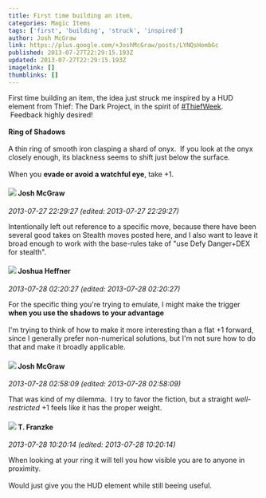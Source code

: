 ```yaml
---
title: First time building an item,
categories: Magic Items
tags: ['first', 'building', 'struck', 'inspired']
author: Josh McGraw
link: https://plus.google.com/+JoshMcGraw/posts/LYNQsHombGc
published: 2013-07-27T22:29:15.193Z
updated: 2013-07-27T22:29:15.193Z
imagelink: []
thumblinks: []
---
```


First time building an item, the idea just struck me inspired by a HUD element from Thief: The Dark Project, in the spirit of <a rel="nofollow" class="ot-hashtag" href="https://plus.google.com/s/%23ThiefWeek/posts">#ThiefWeek</a>.  Feedback highly desired!<br /><br /><b>Ring of Shadows</b><br /><br />A thin ring of smooth iron clasping a shard of onyx.  If you look at the onyx closely enough, its blackness seems to shift just below the surface.<br /><br />When you <b>evade or avoid a watchful eye</b>, take +1.
<div id='comment z12cwphbcumbyzufo23wexbybkbogddfg'>
  <h4><img src='{{site.baseurl}}//images/avatars/103800051422038412281_photo.jpg'> Josh McGraw</h4>
      <p><cite>2013-07-27 22:29:27 (edited: 2013-07-27 22:29:27)</cite></p>
        <p>Intentionally left out reference to a specific move, because there have been several good takes on Stealth moves posted here, and I also want to leave it broad enough to work with the base-rules take of &quot;use Defy Danger+DEX for stealth&quot;.</p>
</div>
        

<div id='comment z12cwphbcumbyzufo23wexbybkbogddfg'>
  <h4><img src='{{site.baseurl}}//images/avatars/101857947600852281354_photo.jpg'> Joshua Heffner</h4>
      <p><cite>2013-07-28 02:20:27 (edited: 2013-07-28 02:20:27)</cite></p>
        <p>For the specific thing you&#39;re trying to emulate, I might make the trigger <b>when you use the shadows to your advantage</b><br /><br />I&#39;m trying to think of how to make it more interesting than a flat +1 forward, since I generally prefer non-numerical solutions, but I&#39;m not sure how to do that and make it broadly applicable.</p>
</div>
        

<div id='comment z12cwphbcumbyzufo23wexbybkbogddfg'>
  <h4><img src='{{site.baseurl}}//images/avatars/103800051422038412281_photo.jpg'> Josh McGraw</h4>
      <p><cite>2013-07-28 02:58:09 (edited: 2013-07-28 02:58:09)</cite></p>
        <p>That was kind of my dilemma.  I try to favor the fiction, but a straight <i>well-restricted</i> +1 feels like it has the proper weight.</p>
</div>
        

<div id='comment z12cwphbcumbyzufo23wexbybkbogddfg'>
  <h4><img src='{{site.baseurl}}//images/avatars/110330901807759406775_photo.jpg'> T. Franzke</h4>
      <p><cite>2013-07-28 10:20:14 (edited: 2013-07-28 10:20:14)</cite></p>
        <p>When looking at your ring it will tell you how visible you are to anyone in proximity. <br /><br />Would just give you the HUD element while still beeing useful.</p>
</div>
        